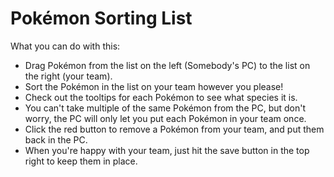 # Pokémon Sorting List

What you can do with this:

* Drag Pokémon from the list on the left (Somebody's PC) to the list on the right (your team).
* Sort the Pokémon in the list on your team however you please!
* Check out the tooltips for each Pokémon to see what species it is.
* You can't take multiple of the same Pokémon from the PC, but don't worry, the PC will only let you put each Pokémon in your team once.
* Click the red button to remove a Pokémon from your team, and put them back in the PC.
* When you're happy with your team, just hit the save button in the top right to keep them in place.

